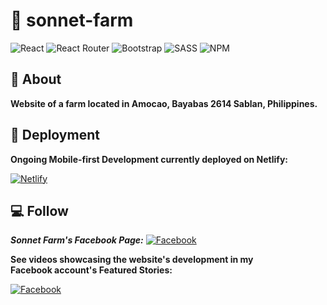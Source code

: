 # :chicken: sonnet-farm
![React](https://img.shields.io/badge/react-%2320232a.svg?style=for-the-badge&logo=react&logoColor=%2361DAFB&style=plastic) ![React Router](https://img.shields.io/badge/React_Router-CA4245?style=for-the-badge&logo=react-router&logoColor=white&style=plastic) ![Bootstrap](https://img.shields.io/badge/bootstrap-%23563D7C.svg?style=for-the-badge&logo=bootstrap&logoColor=white&style=plastic) ![SASS](https://img.shields.io/badge/SASS-hotpink.svg?style=for-the-badge&logo=SASS&logoColor=white&style=plastic) ![NPM](https://img.shields.io/badge/NPM-%23000000.svg?style=for-the-badge&logo=npm&logoColor=white&style=plastic)

## :memo: About 

**Website of a farm located in Amocao, Bayabas 2614 Sablan, Philippines.**

## :rocket: Deployment

**Ongoing Mobile-first Development currently deployed on Netlify:**

[![Netlify](https://img.shields.io/badge/sonnet%20farm-%23000000.svg?style=for-the-badge&logo=netlify&logoColor=#00C7B7)](https://sonnet-farm.netlify.app/)

## :computer: Follow

***Sonnet Farm's Facebook Page:*** [![Facebook](https://img.shields.io/badge/Sonnet%20Integrated%20Farm%20SIF-%231877F2.svg?style=for-the-badge&logo=Facebook&logoColor=white&style=flat)](https://www.facebook.com/Sonnet-Integrated-Farm-SIF-106787304398203)

**See videos showcasing the website's development in my  
Facebook account's Featured Stories:**

[![Facebook](https://img.shields.io/badge/colston.bodoy-%231877F2.svg?style=for-the-badge&logo=Facebook&logoColor=white)](https://www.facebook.com/colston.bodoy/)
